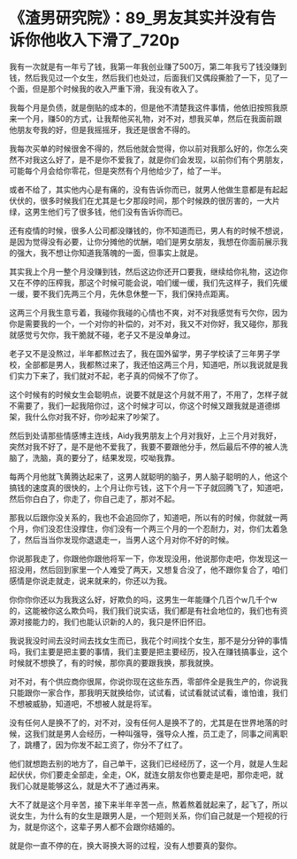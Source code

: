 # 《渣男研究院》：89_男友其实并没有告诉你他收入下滑了_720p

我有一次就是有一年亏了钱，我第一年我创业赚了500万，第二年我亏了钱没赚到钱，然后我见过一个女生，然后我们也处过，后面我们又偶段撕脸了一下，见了一个面，但是那个时候我的收入严重下滑，我没有收入了。

我每个月是负债，就是倒贴的成本的，但是他不清楚我这件事情，他依旧按照我原来一个月，赚50的方式，让我帮他买礼物，对不对，想我买单，然后在我面前跟他朋友夸我的好，但是我摇摇牙，我还是很舍不得的。

我每次买单的时候很舍不得的，然后他就会觉得，你以前对我那么好的，你怎么突然不对我这么好了，是不是你不爱我了，就是你们会发现，以前你们有个男朋友，可能每个月会给你零花，但是突然有个月他给少了，给了一半。

或者不给了，其实他内心是有痛的，没有告诉你而已，就男人他做生意都是有起起伏伏的，很多时候我们在尤其是七夕那段时间，那个时候跌的很厉害的，一大片绿，这男生他们亏了很多钱，他们没有告诉你而已。

还有疫情的时候，很多人公司都没赚钱的，你不知道而已，男人有的时候不想说，是因为觉得没有必要，让你分摊他的优酬，咱们是男女朋友，我想在你面前展示我的强大，我不想让你知道我落魄的一面，但事实上就是。

其实我上个月一整个月没赚到钱，然后这边你还开口要我，继续给你礼物，这边你又在不停的压榨我，那这个时候可能会说，咱们缓一缓，我们先这样子，我们先缓一缓，要不我们先两三个月，先休息休整一下，我们保持点距离。

这两三个月我生意亏着，我碰你我碰的心情也不爽，对不对我感觉有亏欠你，因为你是需要我的一个，一个对你的补偿的，对不对，我又不对你好，我又碰你，那我就感觉亏欠你，我干脆就不碰，老子又不是没单身过。

老子又不是没熬过，半年都熬过去了，我在国外留学，男子学校读了三年男子学校，全部都是男人，我都熬过来了，我还怕这两三个月，知道吧，所以我说就是我们实力下来了，我们就对不起，老子真的伺候不了你了。

这个时候有的时候女生会聪明点，说要不就是这个月就不用了，不用了，怎样子就不需要了，我们一起我陪你过，这个时候才可以，你这个时候又跟我就是道德绑架，我什么你对我不好，你吵起来了吵架了。

然后到处请那些情感博主连线，Aidy我男朋友上个月对我好，上三个月对我好，突然对我不好了，是不是他不爱我了，我要不要跟他分手，然后最后不停的被人洗脑了，洗脑，真的要分了，结果发现，哎呦我靠。

每两个月他就飞黄腾达起来了，这男人就聪明的脑子，男人脑子聪明的人，他这个搞钱的速度真的很快的，上个月让你亏钱，这下个月一下子就回腾飞了，知道吧，然后你白白了，你走了，你自己走了，那对不起。

那我以后跟你没关系的，我也不会追回你了，知道吧，所以有的时候，你就就一两个月，你们没忍住没撑住，你们没有一个两三个月的一个忍耐力，对，你们太着急了，然后当当你发现你退退走一，当男人这个月对你不好的时候。

你说那我走了，你跟他你跟他将军一下，你发现没用，他说那你走吧，你发现这一招没用，然后回到家里一个人难受了两天，又想复合没了，他不跟你复合了，咱们感情是你说走就走，说来就来的，你还以为我。

你你你你还以为我我这么好，好欺负的吗，这男生一年能赚个几百个w几千个w的，这能被你这么欺负吗，我们我们说实话，我们都是有社会地位的，我们也有资源对接能力的，我们也能认识新的人的，我只是怀旧怀旧。

我说我没时间去没时间去找女生而已，我花个时间找个女生，那不是分分钟的事情吗，我们主要是把主要的事情，我们主要是把主要经历，投入在赚钱搞事业，这个时候就不想换了，有的时候，那你真的要跟我换，那我就换。

对不对，有个供应商你很屌，你说你现在这些东西，零部件全是我生产的，你说我只能跟你一家合作，那我明天就换给你，试试看，试试看就试试看，谁怕谁，我们不想被威胁，知道吧，不想被人就是将军。

没有任何人是换不了的，对不对，没有任何人是换不了的，尤其是在世界地落的时候，这我们就是男人会经历，一种叫强导，强导众人推，员工走了，同事之间离职了，跳槽了，因为你发不起工资了，你分不了红了。

他们就想跑去别的地方了，自己单干，这我们已经经历了，这一个月，就是人生起起伏伏，你们要走全部走，全走，OK，就连女朋友你也要走是吧，那你走吧，就我们心就是能够这么，就是大不了通过再来。

大不了就是这个月辛苦，接下来半年辛苦一点，熬着熬着就起来了，起飞了，所以说女生，为什么有的女生是跟男人是，一个短则关系，你们自己就是一个短视的行为，就是你这个，这辈子男人都不会跟你结婚的。

就是你一直不停的在，换大哥换大哥的过程，没有人想要真的娶你。